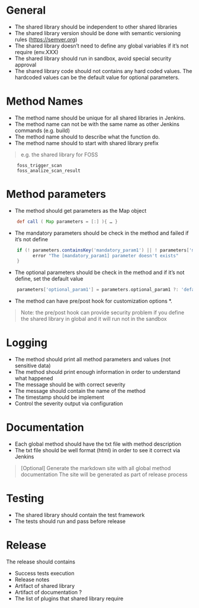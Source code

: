 # General
* The shared library should be independent to other shared libraries
* The shared library version should be done with semantic versioning rules (https://semver.org) 
* The shared library doesn’t need to define any global variables if it’s not require (env.XXX)
* The shared library should run in sandbox, avoid special security approval
* The shared library code should not contains any hard coded values. The hardcoded values can be the default value for optional parameters.

# Method Names
* The method name should be unique for all shared libraries in Jenkins.
* The method name can not be with the same name as other Jenkins commands (e.g. build)
* The method name should to describe what the function do.
* The method name should to start with shared library prefix
>e.g. the shared library for FOSS
```
    foss_trigger_scan
    foss_analize_scan_result
```
# Method parameters
* The method should get parameters as the Map object
```groovy 
    def call ( Map parameters = [:] ){ … }
```
* The mandatory parameters should be check in the method and failed if it’s not define
```groovy
    if (! parameters.containsKey('mandatory_param1') || ! parameters['mandatory_param1']) {
          error "The [mandatory_param1] parameter doesn't exists" 
    }
```
* The optional parameters should be check in the method and if it’s not define, set the default value
```groovy
    parameters['optional_param1'] = parameters.optional_param1 ?: 'default value’
```
* The method can have pre/post hook for customization options *.

> Note: the pre/post hook can provide security problem if you define the shared library in global and it will run not in the sandbox

# Logging
* The method should print all method parameters and values (not sensitive data)
* The method should print enough information in order to understand what happened
* The message should be with correct severity
* The message should contain the name of the method
* The timestamp should be implement
* Control the severity output via configuration

# Documentation
* Each global method should have the txt file with method description
* The txt file should be well format (html) in order to see it correct via Jenkins
>[Optional]
	Generate the markdown site with all global method documentation
	The site will be generated as part of release process

# Testing
* The shared library should contain the test framework
* The tests should run and pass before release

# Release
The release should contains
* Success tests execution
* Release notes
* Artifact of shared library
* Artifact of documentation ?
* The list of plugins that shared library require
